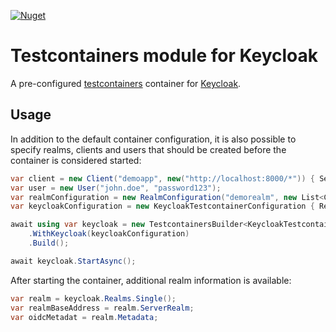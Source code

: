 ﻿[![Nuget](https://img.shields.io/nuget/v/VMelnalksnis.Testcontainers.Keycloak?label=VMelnalksnis.Testcontainers.Keycloak)](https://www.nuget.org/packages/VMelnalksnis.Testcontainers.Keycloak/)

# Testcontainers module for Keycloak 
A pre-configured [testcontainers](https://github.com/testcontainers/testcontainers-dotnet) container for [Keycloak](https://github.com/keycloak/keycloak).

## Usage

In addition to the default container configuration, it is also possible to specify realms, clients and users that should be created before the container is considered started:
```csharp
var client = new Client("demoapp", new("http://localhost:8000/*")) { Secret = "client_secret" };
var user = new User("john.doe", "password123");
var realmConfiguration = new RealmConfiguration("demorealm", new List<Client> { client }, new List<User> { user });
var keycloakConfiguration = new KeycloakTestcontainerConfiguration { Realms = new[] { realmConfiguration } };

await using var keycloak = new TestcontainersBuilder<KeycloakTestcontainer>()
    .WithKeycloak(keycloakConfiguration)
    .Build();

await keycloak.StartAsync();
```
After starting the container, additional realm information is available:
```csharp
var realm = keycloak.Realms.Single();
var realmBaseAddress = realm.ServerRealm;
var oidcMetadat = realm.Metadata;
```

